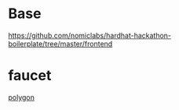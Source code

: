 # Base
https://github.com/nomiclabs/hardhat-hackathon-boilerplate/tree/master/frontend


# faucet
[polygon](https://faucet.polygon.technology/)    
